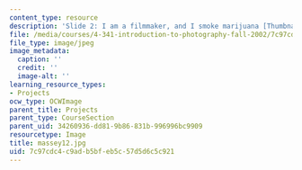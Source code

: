 ```yaml
---
content_type: resource
description: 'Slide 2: I am a filmmaker, and I smoke marijuana [Thumbnail]'
file: /media/courses/4-341-introduction-to-photography-fall-2002/7c97cdc4c9adb5bfeb5c57d5d6c5c921_massey12.jpg
file_type: image/jpeg
image_metadata:
  caption: ''
  credit: ''
  image-alt: ''
learning_resource_types:
- Projects
ocw_type: OCWImage
parent_title: Projects
parent_type: CourseSection
parent_uid: 34260936-dd81-9b86-831b-996996bc9909
resourcetype: Image
title: massey12.jpg
uid: 7c97cdc4-c9ad-b5bf-eb5c-57d5d6c5c921
---
```

